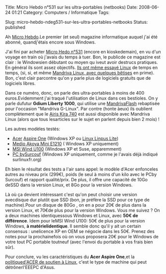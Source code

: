 Title: Micro Hebdo n°531 sur les ultra-portables (netbooks)
Date: 2008-06-24 01:21
Category: Computers / Informatique
Tags:

Slug: micro-hebdo-ndeg531-sur-les-ultra-portables-netbooks
Status: published

Ah [Micro Hebdo](\%22http://www.01net.com/microhebdo\%22).Le premier (et seul) magazine informatique auquel j'ai été abonné, quandj'étais encore sous Windows.

J'ai fini par acheter [Micro Hedo n°531](\%22http://www.01net.com/Pdf_MH/som_MH.pdf\%22) (encore en kioskedemain), en vu d'un voyage en train où j'avais du temps à tuer. Bon, le publicde ce magazine est clair : le Windowsien débutant ou moyen qu iveut avoir destrucs pratiques. En général ils sont assez objectifs. [Ils ont même essayé Linux](\%22http://www.01net.com/editorial/382537/et-si-l-on-en-finissait-avec-windows-pour-passer-a-linux-./\%22) de temps en temps, (si, si, et même [Mandriva Linux, avec quelques bêtises](\%22http://www.01net.com/editorial/382542/mandriva-spring-one-2008.1-le-challenger/\%22) en prime). Bon, c'est clair parcontre qu'on y parle plus de logiciels gratuits que de logiciels libres.

Dans ce numéro, donc, on parle des ultra-portables à moins de 400 euros.Evidemment j'ai traqué l'utilisation de Linux dans ces bestioles. On y parle dufutur **Gdium Liberty 1000**, qui utilise une [MandrivaFlash](\%22http://store.mandriva.com/product_info.php?cPath=71&products_id=394\%22) rebaptisée pour l'occasion "Mandriva G-Linux". Par contre (honte àeux) ils oublient complètement que le [Airis Kira 740](\%22http://www.numerama.com/magazine/9295-Kira-la-nouvelle-gamme-d-Airis-pour-concurrencer-l-Eee-PC.html\%22) est aussi disponible avec Mandriva Linux (alors que tous lesarticles sur le sujet en parlent depuis bien 2 mois) !

Les autres modèles testés:

-   [Acer](\%22http://www.clubic.com/actualite-142966-aspire-one-details-photos-prix-ultraportable-acer.html\%22) [Aspire One](\%22http://www.clubic.com/actualite-142966-aspire-one-details-photos-prix-ultraportable-acer.html\%22) (Windows XP ou [Linux Linpus Lite](\%22/xampp/modules/cjaycontent/\%22))
-   [Medio Akoya Mini E1210](\%22http://www.generation-nt.com/medion-akoya-mini-e1210-ultra-portable-ordinateur-pc-actualite-93631.html\%22) ( Windows XP uniquement)
-   [MSI Wind U100](\%22http://www.mobifrance.com/news/2008-05-26/id11848/Premi-re-vid-o-du-netbook-MSI-Wind-U100/\%22) (Windows XP et Suse, apparemment)
-   [PC bySurcouf](\%22http://linuxfr.org//2008/05/05/24032.html\%22) (Windows XP uniquement, comme je l'avais déjà indiqué surlinuxfr.org)

Eh bien le résultat des tests a l'air sans appel: le modèle d'Acer enfonceles autres au niveau prix (299€), poids (le seul à moins d'un kilo avec le PCby Surcouf) et rapport qualité/prix. De plus, il offre une capacité de 10Go deSSD dans la version Linux, et 8Go pour la version Windows.

Là où ça devient intéressant c'est qu'on peut choisir une version avecdisque dur plutôt que SSD (bon, je préfère la SSD pour ce type de machine).Pour un disque de 80Go , on en a pour 20€ de plus dans la version Linux, et 70€de plus pour la version Windows. Vous me suivez ? On a deux machines identiquessous Windows et Linux, avec **50€ de différence**. Idem pour leMSI Wind U100: 50€ de plus pour la version Windows, **à matérielidentique**. Il semble donc qu'il y ait un certain consensus : unelicence XP en OEM se négocie dans les 50€. Prenez des notes pour la prochainefois où on vous proposera 20€ pour le Windows de votre tout PC portable toutneuf (avec l'envoi du portable à vos frais bien sûr).

Pour conclure, vu les caractéristiques du **Acer Aspire One**,et la [politiqued'ACER de soutien à Linux](\%22http://www.pcinpact.com/actu/news/43990-acer-linux-portables-offensive.htm\%22), c'est le type de machine qui peut détrônerl'EEEPC d'Asus.

